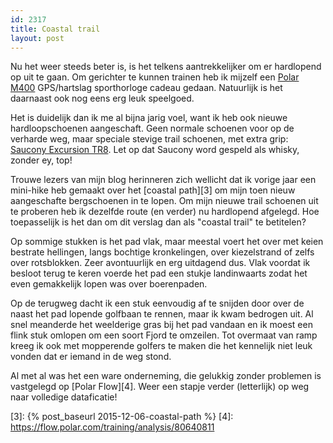 ```yaml
---
id: 2317
title: Coastal trail
layout: post
---
```

Nu het weer steeds beter is, is het telkens aantrekkelijker om er hardlopend op uit te gaan. Om gerichter te kunnen trainen heb ik mijzelf een [Polar M400][1] GPS/hartslag sporthorloge cadeau gedaan. Natuurlijk is het daarnaast ook nog eens erg leuk speelgoed.

Het is duidelijk dan ik me al bijna jarig voel, want ik heb ook nieuwe hardloopschoenen aangeschaft. Geen normale schoenen voor op de verharde weg, maar speciale stevige trail schoenen, met extra grip: [Saucony Excursion TR8][2]. Let op dat Saucony word gespeld als whisky, zonder ey, top!

Trouwe lezers van mijn blog herinneren zich wellicht dat ik vorige jaar een mini-hike heb gemaakt over het [coastal path][3] om mijn toen nieuw aangeschafte bergschoenen in te lopen. Om mijn nieuwe trail schoenen uit te proberen heb ik dezelfde route (en verder) nu hardlopend afgelegd. Hoe toepasselijk is het dan om dit verslag dan als "coastal trail" te betitelen?

Op sommige stukken is het pad vlak, maar meestal voert het over met keien bestrate hellingen, langs bochtige kronkelingen, over kiezelstrand of zelfs over rotsblokken. Zeer avontuurlijk en erg uitdagend dus. Vlak voordat ik besloot terug te keren voerde het pad een stukje landinwaarts zodat het even gemakkelijk lopen was over boerenpaden.

Op de terugweg dacht ik een stuk eenvoudig af te snijden door over de naast het pad lopende golfbaan te rennen, maar ik kwam bedrogen uit. Al snel meanderde het weelderige gras bij het pad vandaan en ik moest een flink stuk omlopen om een soort Fjord te omzeilen. Tot overmaat van ramp kreeg ik ook met mopperende golfers te maken die het kennelijk niet leuk vonden dat er iemand in de weg stond.

Al met al was het een ware onderneming, die gelukkig zonder problemen is vastgelegd op [Polar Flow][4]. Weer een stapje verder (letterlijk) op weg naar volledige dataficatie!

 [1]: http://www.polar.com/uk-en/products/improve_fitness/running_multisport/m400
 [2]: http://www.wiggle.co.uk/saucony-excursion-tr-8-shoes-ss15
 [3]: {% post_baseurl 2015-12-06-coastal-path %} [4]: https://flow.polar.com/training/analysis/80640811